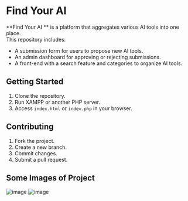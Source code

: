 # Find Your AI


**Find Your AI ** is a platform that aggregates various AI tools into one place.  
This repository includes:
- A submission form for users to propose new AI tools.
- An admin dashboard for approving or rejecting submissions.
- A front-end with a search feature and categories to organize AI tools.

## Getting Started

1. Clone the repository.
2. Run XAMPP or another PHP server.
3. Access `index.html` or `index.php` in your browser.

## Contributing

1. Fork the project.
2. Create a new branch.
3. Commit changes.
4. Submit a pull request.
## Some Images of Project 
![image](https://github.com/user-attachments/assets/65566c23-674d-45d1-a5a9-5bd76a148c37)
![image](https://github.com/user-attachments/assets/19f82da7-4c98-47ae-9608-a8de199efec8)
